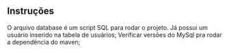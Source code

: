 ## Instruções
O arquivo database é um script SQL para rodar o projeto. Já possui um usuário inserido na tabela de usuários;
Verificar versões do MySql pra rodar a dependência do maven;
